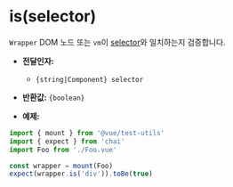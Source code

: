 # is(selector)

`Wrapper` DOM 노드 또는 `vm`이 [selector](../selectors.md)와 일치하는지 검증합니다.

- **전달인자:**
  - `{string|Component} selector`

- **반환값:** `{boolean}`

- **예제:**

```js
import { mount } from '@vue/test-utils'
import { expect } from 'chai'
import Foo from './Foo.vue'

const wrapper = mount(Foo)
expect(wrapper.is('div')).toBe(true)
```
